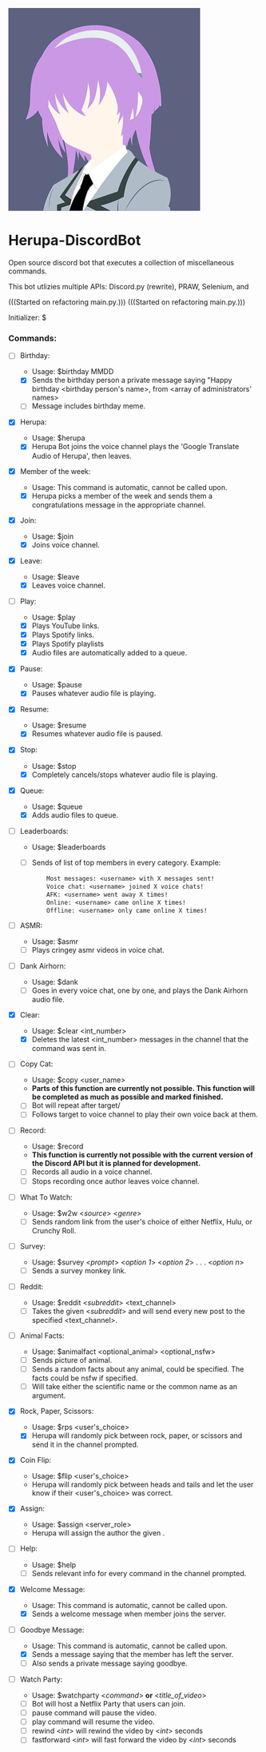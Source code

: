 ![alt text](https://github.com/MBarc/Herupa-DiscordBot/blob/master/herupaprofilepic.png)

# Herupa-DiscordBot
Open source discord bot that executes a collection of miscellaneous commands. 

This bot utlizies multiple APIs: Discord.py (rewrite), PRAW, Selenium, and 

(((Started on refactoring main.py.)))
(((Started on refactoring main.py.)))


Initializer: $

### Commands:

- [ ] Birthday:
  - Usage: $birthday MMDD 
  - [X] Sends the birthday person a private message saying "Happy birthday <birthday person's name>, from <array of administrators' names> 
  - [ ] Message includes birthday meme. 

- [X] Herupa:
  - Usage: $herupa
  - [X] Herupa Bot joins the voice channel plays the 'Google Translate Audio of Herupa', then leaves.
  
- [x] Member of the week:
  - Usage: This command is automatic, cannot be called upon.
  - [X] Herupa picks a member of the week and sends them a congratulations message in the appropriate channel.
  
- [X] Join:
  - Usage: $join
  - [X] Joins voice channel.
  
- [X] Leave:
  - Usage: $leave
  - [X] Leaves voice channel.
  
- [ ] Play:
  - Usage: $play <link>
  - [X] Plays YouTube links.
  - [X] Plays Spotify links. 
  - [X] Plays Spotify playlists
  - [X] Audio files are automatically added to a queue.
  
- [X] Pause:
  - Usage: $pause
  - [X] Pauses whatever audio file is playing.
  
- [X] Resume:
  - Usage: $resume
  - [X] Resumes whatever audio file is paused.
  
- [X] Stop:
  - Usage: $stop
  - [X] Completely cancels/stops whatever audio file is playing.
  
- [X] Queue:
  - Usage: $queue
  - [X] Adds audio files to queue.
  
- [ ] Leaderboards:
  - Usage: $leaderboards
  - [ ] Sends of list of top members in every category.
    Example: 
    
            Most messages: <username> with X messages sent!
            Voice chat: <username> joined X voice chats!
            AFK: <username> went away X times!
            Online: <username> came online X times!
            Offline: <username> only came online X times!
  
- [ ] ASMR:
  - Usage: $asmr
  - [ ] Plays cringey asmr videos in voice chat.
  
- [ ] Dank Airhorn:
  - Usage: $dank
  - [ ] Goes in every voice chat, one by one, and plays the Dank Airhorn audio file.
  
- [X] Clear:
  - Usage: $clear <int_number>
  - [X] Deletes the latest <int_number> messages in the channel that the command was sent in.
  
- [ ] Copy Cat:
  - Usage: $copy <user_name>
  - **Parts of this function are currently not possible. This function will be completed as much as possible and marked finished.**
  - [ ] Bot will repeat after target/<username> 
  - [ ] Follows target to voice channel to play their own voice back at them.
  
- [ ] Record:
  - Usage: $record
  - **This function is currently not possible with the current version of the Discord API but it is planned for development.**
  - [ ] Records all audio in a voice channel.
  - [ ] Stops recording once author leaves voice channel.
  
- [ ] What To Watch:
  - Usage: $w2w <_source_> <_genre_>
  - [ ] Sends random link from the user's choice of either Netflix, Hulu, or Crunchy Roll.
  
- [ ] Survey:
  - Usage: $survey <_prompt_> <_option 1_> <_option 2_> . . . <_option n_>
  - [ ] Sends a survey monkey link.
  
- [ ] Reddit:
  - Usage: $reddit <_subreddit_> <text_channel>
  - [ ] Takes the given <_subreddit_> and will send every new post to the specified <text_channel>.
  
- [ ] Animal Facts:
  - Usage: $animalfact <optional_animal> <optional_nsfw>
  - [ ] Sends picture of animal.
  - [ ] Sends a random facts about any animal, could be specified. The facts could be nsfw if specified.
  - [ ] Will take either the scientific name or the common name as an argument.

- [X] Rock, Paper, Scissors:
  - Usage: $rps <user's_choice>
  - [X] Herupa will randomly pick between rock, paper, or scissors and send it in the channel prompted.
  
- [X] Coin Flip:
  - Usage: $flip <user's_choice>
  - Herupa will randomly pick between heads and tails and let the user know if their <user's_choice> was correct.
  
- [X] Assign:
  - Usage: $assign <server_role>
  - Herupa will assign the author the given <role>. 

- [ ] Help:
  - Usage: $help
  - [ ] Sends relevant info for every command in the channel prompted.
  
- [X] Welcome Message:
  - Usage: This command is automatic, cannot be called upon. 
  - [X] Sends a welcome message when member joins the server.
  
- [ ] Goodbye Message:
  - Usage: This command is automatic, cannot be called upon. 
  - [X] Sends a message saying that the member has left the server.
  - [ ] Also sends a private message saying goodbye.
  
- [ ] Watch Party:
  - Usage: $watchparty <_command_> **or** <_title_of_video_>
  - [ ] Bot will host a Netflix Party that users can join.
  - [ ] pause command will pause the video.
  - [ ] play command will resume the video.
  - [ ] rewind <_int_> will rewind the video by <_int_> seconds
  - [ ] fastforward <_int_> will fast forward the video by <_int_> seconds
